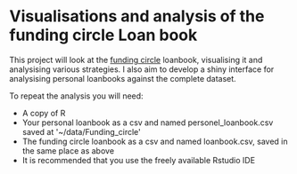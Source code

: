 # Visualisations and analysis of the funding circle Loan book

This project will look at the [funding circle](fundingcircle.co.uk) loanbook, visualising it and analysising various strategies. I also aim to develop a shiny interface for analysising personal loanbooks against the complete dataset.

To repeat the analysis you will need:
   - A copy of R
   - Your personal loanbook as a csv and named personel_loanbook.csv saved at '~/data/Funding_circle'
   - The funding circle loanbook as a csv and named loanbook.csv, saved in the same place as above
   - It is recommended that you use the freely available Rstudio IDE


